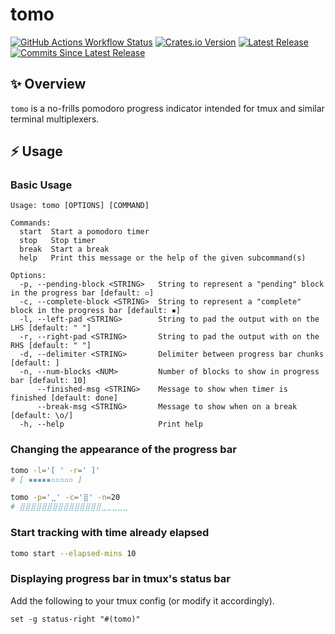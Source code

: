 # tomo

[![GitHub Actions Workflow Status](https://img.shields.io/github/actions/workflow/status/dhth/tomo/build.yml?style=flat-square)](https://github.com/dhth/tomo/actions)
[![Crates.io Version](https://img.shields.io/crates/v/tomo?style=flat-square)](https://crates.io/crates/tomo)
[![Latest Release](https://img.shields.io/github/release/dhth/tomo.svg?style=flat-square&label=github%20release)](https://github.com/dhth/tomo/releases/latest)
[![Commits Since Latest Release](https://img.shields.io/github/commits-since/dhth/tomo/latest?style=flat-square)](https://github.com/dhth/tomo/releases)

✨ Overview
---

`tomo` is a no-frills pomodoro progress indicator intended for tmux and similar
terminal multiplexers.

⚡️ Usage
---

### Basic Usage

```text
Usage: tomo [OPTIONS] [COMMAND]

Commands:
  start  Start a pomodoro timer
  stop   Stop timer
  break  Start a break
  help   Print this message or the help of the given subcommand(s)

Options:
  -p, --pending-block <STRING>   String to represent a "pending" block in the progress bar [default: ▫]
  -c, --complete-block <STRING>  String to represent a "complete" block in the progress bar [default: ▪]
  -l, --left-pad <STRING>        String to pad the output with on the LHS [default: " "]
  -r, --right-pad <STRING>       String to pad the output with on the RHS [default: " "]
  -d, --delimiter <STRING>       Delimiter between progress bar chunks [default: ]
  -n, --num-blocks <NUM>         Number of blocks to show in progress bar [default: 10]
      --finished-msg <STRING>    Message to show when timer is finished [default: done]
      --break-msg <STRING>       Message to show when on a break [default: \o/]
  -h, --help                     Print help
```

### Changing the appearance of the progress bar

```bash
tomo -l='[ ' -r=' ]'
# [ ▪▪▪▪▪▫▫▫▫▫ ]

tomo -p='⣀' -c='⣿' -n=20
# ⣿⣿⣿⣿⣿⣿⣿⣿⣿⣿⣿⣿⣿⣿⣿⣀⣀⣀⣀⣀ 
```

### Start tracking with time already elapsed

```bash
tomo start --elapsed-mins 10
```

### Displaying progress bar in tmux's status bar

Add the following to your tmux config (or modify it accordingly).

```
set -g status-right "#(tomo)"
```
